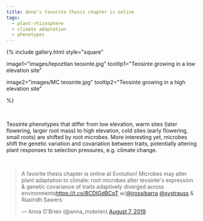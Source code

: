 ```yaml
---
title: Anna's favorite thesis chapter is online
tags:
  - plant-rhizosphere
  - climate adaptation
  - phenotypes
---
```


<!-- # Heading 1 -->

{%
  include gallery.html
  style="square"

  image1="images/tepoztlan teosinte.jpg"
  tooltip1="Teosinte growing in a low elevation site"

  image2="images/MC teosinte.jpg"
  tooltip2="Teosinte growing in a high elevation site"

%}

<br>

Teosinte phenotypes that differ from low elevation, warm sites (later flowering, larger root mass) to high elevation, cold sites (early flowering, small roots) are shifted by root microbes. 
More interesting yet, microbes shift the genetic variation and covariation between traits, potentially altering plant responses to selection pressures, e.g. climate change.

<br>

<blockquote class="twitter-tweet"><p lang="en" dir="ltr">A favorite thesis chapter is online at Evolution! Microbes may alter plant adaptation to climate: root microbes alter teosinte&#39;s expression &amp; genetic covariance of traits adaptively diverged across environments<a href="https://t.co/8CDIGdBCpT">https://t.co/8CDIGdBCpT</a> w/<a href="https://twitter.com/jrossibarra?ref_src=twsrc%5Etfw">@jrossibarra</a> <a href="https://twitter.com/systrauss?ref_src=twsrc%5Etfw">@systrauss</a> &amp; Ruairidh Sawers</p>&mdash; Anna O&#39;Brien (@anna_mobrien) <a href="https://twitter.com/anna_mobrien/status/1159196955224018946?ref_src=twsrc%5Etfw">August 7, 2019</a></blockquote> <script async src="https://platform.twitter.com/widgets.js" charset="utf-8"></script> 
